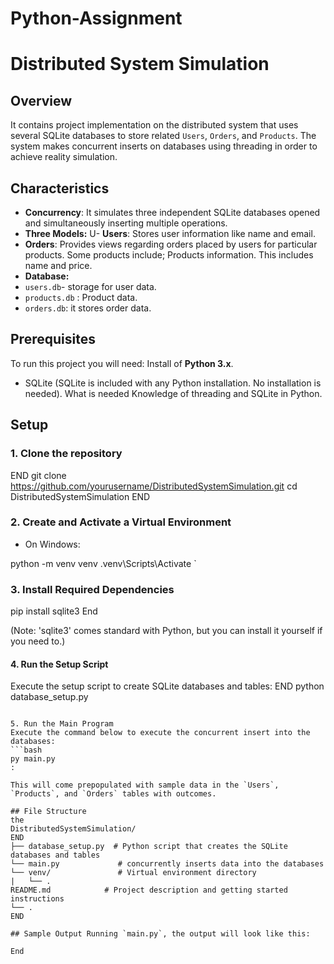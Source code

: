 # Python-Assignment  
# Distributed System Simulation

## Overview
It contains project implementation on the distributed system that uses several SQLite databases to store related `Users`, `Orders`, and `Products`. The system makes concurrent inserts on databases using threading in order to achieve reality simulation.

## Characteristics
- **Concurrency**: It simulates three independent SQLite databases opened and simultaneously inserting multiple operations.
- **Three Models:**
U- **Users**: Stores user information like name and email.
- **Orders**: Provides views regarding orders placed by users for particular products.
Some products include; 
 Products information. This includes name and price.
- **Database:**
- `users.db`- storage for user data.
- `products.db` : Product data.
- `orders.db`: it stores order data.

## Prerequisites
To run this project you will need:
Install of **Python 3.x**.
- SQLite (SQLite is included with any Python installation. No installation is needed).
What is needed
Knowledge of threading and SQLite in Python.

## Setup

### 1. Clone the repository
END
git clone https://github.com/yourusername/DistributedSystemSimulation.git
cd DistributedSystemSimulation
END

### 2. Create and Activate a Virtual Environment
- On Windows:

python -m venv venv
.venv\Scripts\Activate
`

### 3. Install Required Dependencies

pip install sqlite3
End

(Note: 'sqlite3' comes standard with Python, but you can install it yourself if you need to.)

#### 4. Run the Setup Script
Execute the setup script to create SQLite databases and tables:
END
python database_setup.py
```

5. Run the Main Program
Execute the command below to execute the concurrent insert into the databases:
```bash
py main.py
:

This will come prepopulated with sample data in the `Users`, `Products`, and `Orders` tables with outcomes.

## File Structure
the
DistributedSystemSimulation/
END
├── database_setup.py  # Python script that creates the SQLite databases and tables
└── main.py             # concurrently inserts data into the databases
└── venv/               # Virtual environment directory
|   └── .
README.md            # Project description and getting started instructions
└── .
END

## Sample Output Running `main.py`, the output will look like this:

End
